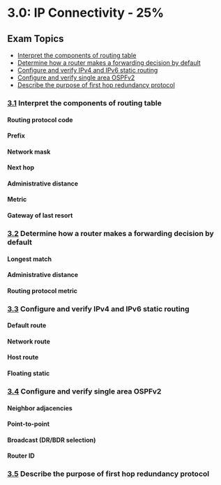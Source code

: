 # 3.0: IP Connectivity - 25%

## Exam Topics 

* [Interpret the components of routing table][3.1]
* [Determine how a router makes a forwarding decision by default][3.2]
* [Configure and verify IPv4 and IPv6 static routing][3.3]
* [Configure and verify single area OSPFv2][3.4]
* [Describe the purpose of first hop redundancy protocol][3.5]


<!-- Section 3.1 --> 
### [3.1] Interpret the components of routing table

#### Routing protocol code

#### Prefix

#### Network mask

#### Next hop

#### Administrative distance

#### Metric

#### Gateway of last resort

<!-- Section 3.2 --> 
### [3.2] Determine how a router makes a forwarding decision by default

#### Longest match

#### Administrative distance

#### Routing protocol metric

<!-- Section 3.3 --> 
### [3.3] Configure and verify IPv4 and IPv6 static routing

#### Default route

#### Network route

#### Host route

#### Floating static

<!-- Section 3.4 --> 
### [3.4] Configure and verify single area OSPFv2

#### Neighbor adjacencies
   
#### Point-to-point

#### Broadcast (DR/BDR selection)

#### Router ID

<!-- Section 3.5 --> 
### [3.5] Describe the purpose of first hop redundancy protocol

<!-- Links for ToC --> 
[3.1]: #31-interpret-the-components-of-routing-table 
[3.2]: #32-determine-how-a-router-makes-a-forwarding-decision-by-default 
[3.3]: #33-configure-and-verify-ipv4-and-ipv6-static-routing 
[3.4]: #34-configure-and-verify-single-area-ospfv2 
[3.5]: #35-describe-the-purpose-of-first-hop-redundancy-protocol 

